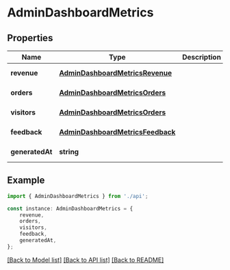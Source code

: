 # AdminDashboardMetrics


## Properties

Name | Type | Description | Notes
------------ | ------------- | ------------- | -------------
**revenue** | [**AdminDashboardMetricsRevenue**](AdminDashboardMetricsRevenue.md) |  | [default to undefined]
**orders** | [**AdminDashboardMetricsOrders**](AdminDashboardMetricsOrders.md) |  | [default to undefined]
**visitors** | [**AdminDashboardMetricsOrders**](AdminDashboardMetricsOrders.md) |  | [default to undefined]
**feedback** | [**AdminDashboardMetricsFeedback**](AdminDashboardMetricsFeedback.md) |  | [default to undefined]
**generatedAt** | **string** |  | [default to undefined]

## Example

```typescript
import { AdminDashboardMetrics } from './api';

const instance: AdminDashboardMetrics = {
    revenue,
    orders,
    visitors,
    feedback,
    generatedAt,
};
```

[[Back to Model list]](../README.md#documentation-for-models) [[Back to API list]](../README.md#documentation-for-api-endpoints) [[Back to README]](../README.md)
